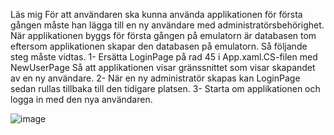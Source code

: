 Läs mig
För att användaren ska kunna använda applikationen för första gången måste han lägga till en ny användare med administratörsbehörighet. När applikationen byggs för första gången på emulatorn är databasen tom eftersom applikationen skapar den databasen på emulatorn. Så följande steg måste vidtas.
1- Ersätta LoginPage på rad 45 i App.xaml.CS-filen med NewUserPage Så att applikationen visar gränssnittet som visar skapandet av en ny användare.
2- När en ny administratör skapas kan LoginPage sedan rullas tillbaka till den tidigare platsen.
3- Starta om applikationen och logga in med den nya användaren.

![image](https://github.com/odaydarweesh/Home-Care-Application/assets/76429458/c136d707-8637-4131-95b1-fe9d761d43f3)
